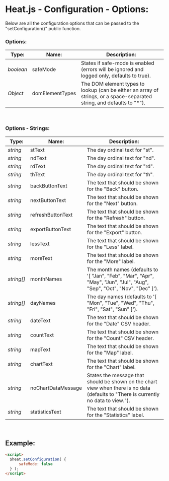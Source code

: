 # Heat.js - Configuration - Options:

Below are all the configuration options that can be passed to the "setConfiguration()" public function.


### Options:

| Type: | Name: | Description: |
| --- | --- | --- |
| *boolean* | safeMode | States if safe-mode is enabled (errors will be ignored and logged only, defaults to true). |
| *Object* | domElementTypes | The DOM element types to lookup (can be either an array of strings, or a space-separated string, and defaults to "*"). |

<br/>


### Options - Strings:

| Type: | Name: | Description: |
| --- | --- | --- |
| *string* | stText | The day ordinal text for "st". |
| *string* | ndText | The day ordinal text for "nd". |
| *string* | rdText | The day ordinal text for "rd". |
| *string* | thText | The day ordinal text for "th". |
| *string* | backButtonText | The text that should be shown for the "Back" button. |
| *string* | nextButtonText | The text that should be shown for the "Next" button. |
| *string* | refreshButtonText | The text that should be shown for the "Refresh" button. |
| *string* | exportButtonText | The text that should be shown for the "Export" button. |
| *string* | lessText | The text that should be shown for the "Less" label. |
| *string* | moreText | The text that should be shown for the "More" label. |
| *string[]* | monthNames | The month names (defaults to '[ "Jan", "Feb", "Mar", "Apr", "May", "Jun", "Jul", "Aug", "Sep", "Oct", "Nov", "Dec" ]'). |
| *string[]* | dayNames | The day names (defaults to '[ "Mon", "Tue", "Wed", "Thu", "Fri", "Sat", "Sun" ]'). |
| *string* | dateText | The text that should be shown for the "Date" CSV header. |
| *string* | countText | The text that should be shown for the "Count" CSV header. |
| *string* | mapText | The text that should be shown for the "Map" label. |
| *string* | chartText | The text that should be shown for the "Chart" label. |
| *string* | noChartDataMessage | States the message that should be shown on the chart view when there is no data (defaults to "There is currently no data to view."). |
| *string* | statisticsText | The text that should be shown for the "Statistics" label. |

<br/>


## Example:

```markdown
<script> 
  $heat.setConfiguration( {
      safeMode: false
  } );
</script>
```